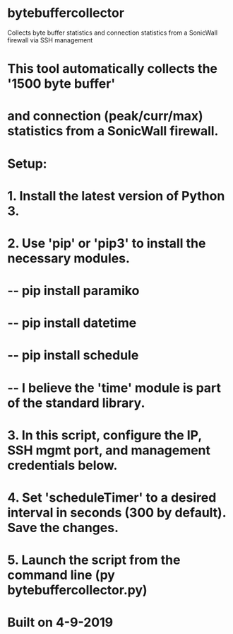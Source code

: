 # bytebuffercollector
Collects byte buffer statistics and connection statistics from a SonicWall firewall via SSH management

# This tool automatically collects the '1500 byte buffer'
# 	and connection (peak/curr/max) statistics from a SonicWall firewall.
#
# Setup:
# 1. Install the latest version of Python 3.
# 2. Use 'pip' or 'pip3' to install the necessary modules.
#	-- pip install paramiko
#	-- pip install datetime
#	-- pip install schedule
#	-- I believe the 'time' module is part of the standard library.
# 3. In this script, configure the IP, SSH mgmt port, and management credentials below.
# 4. Set 'scheduleTimer' to a desired interval in seconds (300 by default). Save the changes.
# 5. Launch the script from the command line (py bytebuffercollector.py)
#
# Built on 4-9-2019
